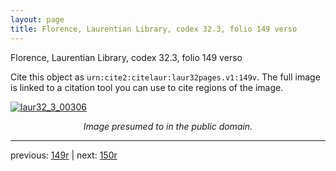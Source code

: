 ```yaml
---
layout: page
title: Florence, Laurentian Library, codex 32.3, folio 149 verso
---
```


Florence, Laurentian Library, codex 32.3, folio 149 verso

Cite this object as `urn:cite2:citelaur:laur32pages.v1:149v`.  The full image is linked to a citation tool you can use to cite regions of the image.

[![laur32_3_00306](http://www.homermultitext.org/iipsrv?IIIF=/project/homer/pyramidal/deepzoom/citelaur/laur32imgs/v1/laur32_3_00306.tif/full/800,/0/default.jpg)](http://www.homermultitext.org/ict2/?urn=urn:cite2:citelaur:laur32imgs.v1:laur32_3_00306) 

<p style="text-align: center; font-style: italic;">Image presumed to in the public domain.</p>

---

previous: [149r](../149r/) | next: [150r](../150r/)